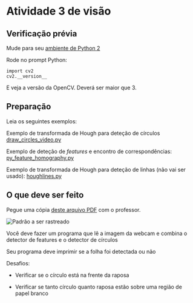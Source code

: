 # Atividade 3 de visão

## Verificação prévia

Mude para seu [ambiente de Python 2](https://github.com/Insper/robot18/blob/master/aula_01/opencv_anaconda.md)

Rode no prompt Python:


```
import cv2
cv2.__version__

```

E veja a versão da OpenCV. Deverá ser maior que 3.

## Preparação

Leia os seguintes exemplos:

Exemplo de transformada de Hough para deteção de círculos
[draw_circles_video.py](draw_circles_video.py)

Exemplo de deteção de *features* e encontro de correspondências:
[py_feature_homography.py](py_feature_homography.py)

Exemplo de transformada de Hough para deteção de linhas (não vai ser usado):
[houghlines.py](houghlines.py)


## O que deve ser feito

Pegue uma cópia [deste arquivo PDF](padrao_rastrear.pdf) com o professor.  

![Padrão a ser rastreado](padrao_rastrear.png)

Você deve fazer um programa que lê a imagem da webcam e combina o detector de features e o detector de círculos

Seu programa deve imprimir se a folha foi detectada ou não


Desafios:

* Verificar se o círculo está na frente da raposa

* Verificar se tanto círculo quanto raposa estão sobre uma região de papel branco

